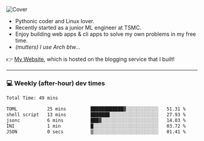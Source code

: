 ![Cover](https://i.imgur.com/BmnIp4h.jpg)

- Pythonic coder and Linux lover.
- Recently started as a junior ML engineer at TSMC.
- Enjoy building web apps & cli apps to solve my own problems in my free time.
- _(mutters) I use Arch btw..._

👉️ [My Website](https://whoosh.blog/@hank), which is hosted on the blogging service that I built!

---

### 💻 Weekly (after-hour) dev times

<!--START_SECTION:waka-->

```txt
Total Time: 49 mins

TOML           25 mins         ████████████▓░░░░░░░░░░░░   51.31 %
shell script   13 mins         ███████░░░░░░░░░░░░░░░░░░   27.93 %
jsonc          6 mins          ███▓░░░░░░░░░░░░░░░░░░░░░   14.03 %
INI            1 min           █░░░░░░░░░░░░░░░░░░░░░░░░   03.72 %
JSON           0 secs          ▒░░░░░░░░░░░░░░░░░░░░░░░░   01.41 %
```

<!--END_SECTION:waka-->
